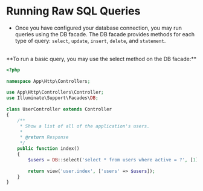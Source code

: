 # Running Raw SQL Queries
- Once you have configured your database connection, you may run queries using the DB facade.
  The DB facade provides methods for each type of query: `select`, `update`, `insert`, `delete`, and `statement`.
<br>
**To run a basic query, you may use the select method on the DB facade:**
  <br>

```php
<?php
 
namespace App\Http\Controllers;
 
use App\Http\Controllers\Controller;
use Illuminate\Support\Facades\DB;
 
class UserController extends Controller
{
    /**
     * Show a list of all of the application's users.
     *
     * @return Response
     */
    public function index()
    {
        $users = DB::select('select * from users where active = ?', [1]);
 
        return view('user.index', ['users' => $users]);
    }
}
```

